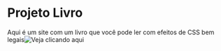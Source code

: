 # Projeto Livro
 Aqui é um site com um livro que você pode ler com efeitos de CSS bem legais![Veja clicando aqui](https://lmaverick.github.io/Projeto-Livro/)
